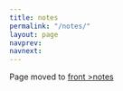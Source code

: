 ```yaml
---
title: notes
permalink: "/notes/"
layout: page
navprev: 
navnext: 
---
```


Page moved to [front >notes](/front/notes)
